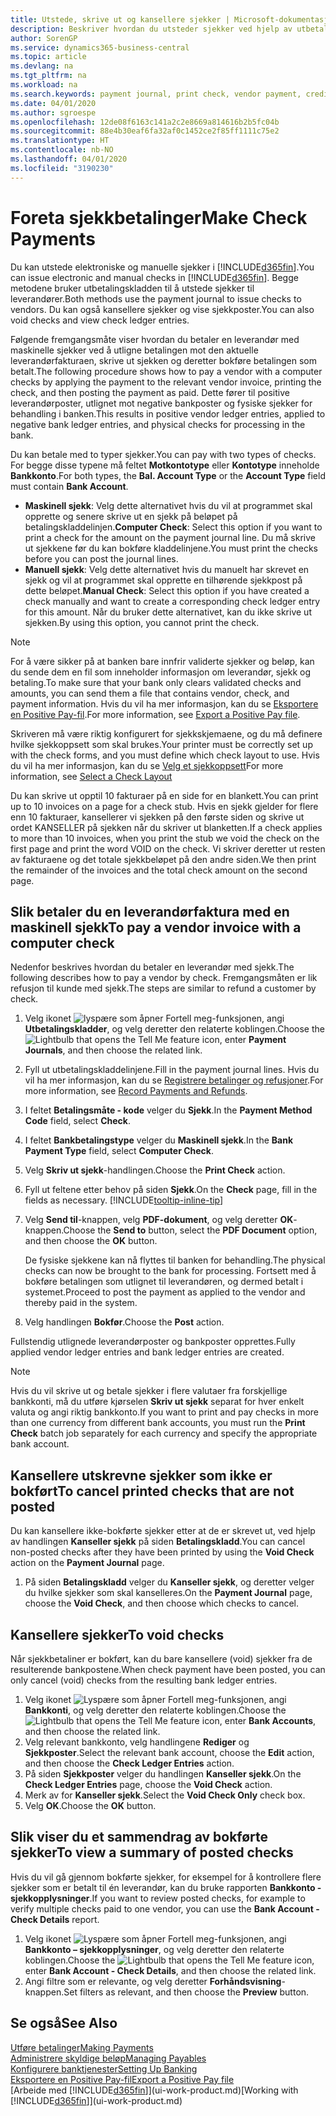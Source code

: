 ```yaml
---
title: Utstede, skrive ut og kansellere sjekker | Microsoft-dokumentasjon
description: Beskriver hvordan du utsteder sjekker ved hjelp av utbetalingskladden, skriver ut sjekker og kansellerer eller viser sjekkposter i Business Central.
author: SorenGP
ms.service: dynamics365-business-central
ms.topic: article
ms.devlang: na
ms.tgt_pltfrm: na
ms.workload: na
ms.search.keywords: payment journal, print check, vendor payment, creditor, debt, balance due, AP
ms.date: 04/01/2020
ms.author: sgroespe
ms.openlocfilehash: 12de08f6163c141a2c2e8669a814616b2b5fc04b
ms.sourcegitcommit: 88e4b30eaf6fa32af0c1452ce2f85ff1111c75e2
ms.translationtype: HT
ms.contentlocale: nb-NO
ms.lasthandoff: 04/01/2020
ms.locfileid: "3190230"
---
```

# <a name="make-check-payments"></a><span data-ttu-id="02ffa-103">Foreta sjekkbetalinger</span><span class="sxs-lookup"><span data-stu-id="02ffa-103">Make Check Payments</span></span>
<span data-ttu-id="02ffa-104">Du kan utstede elektroniske og manuelle sjekker i [!INCLUDE[d365fin](includes/d365fin_md.md)].</span><span class="sxs-lookup"><span data-stu-id="02ffa-104">You can issue electronic and manual checks in [!INCLUDE[d365fin](includes/d365fin_md.md)].</span></span> <span data-ttu-id="02ffa-105">Begge metodene bruker utbetalingskladden til å utstede sjekker til leverandører.</span><span class="sxs-lookup"><span data-stu-id="02ffa-105">Both methods use the payment journal to issue checks to vendors.</span></span> <span data-ttu-id="02ffa-106">Du kan også kansellere sjekker og vise sjekkposter.</span><span class="sxs-lookup"><span data-stu-id="02ffa-106">You can also void checks and view check ledger entries.</span></span>

<span data-ttu-id="02ffa-107">Følgende fremgangsmåte viser hvordan du betaler en leverandør med maskinelle sjekker ved å utligne betalingen mot den aktuelle leverandørfakturaen, skrive ut sjekken og deretter bokføre betalingen som betalt.</span><span class="sxs-lookup"><span data-stu-id="02ffa-107">The following procedure shows how to pay a vendor with a computer checks by applying the payment to the relevant vendor invoice, printing the check, and then posting the payment as paid.</span></span> <span data-ttu-id="02ffa-108">Dette fører til positive leverandørposter, utlignet mot negative bankposter og fysiske sjekker for behandling i banken.</span><span class="sxs-lookup"><span data-stu-id="02ffa-108">This results in positive vendor ledger entries, applied to negative bank ledger entries, and physical checks for processing in the bank.</span></span>

<span data-ttu-id="02ffa-109">Du kan betale med to typer sjekker.</span><span class="sxs-lookup"><span data-stu-id="02ffa-109">You can pay with two types of checks.</span></span> <span data-ttu-id="02ffa-110">For begge disse typene må feltet **Motkontotype** eller **Kontotype** inneholde **Bankkonto**.</span><span class="sxs-lookup"><span data-stu-id="02ffa-110">For both types, the **Bal. Account Type** or the **Account Type** field must contain **Bank Account**.</span></span>

- <span data-ttu-id="02ffa-111">**Maskinell sjekk**: Velg dette alternativet hvis du vil at programmet skal opprette og senere skrive ut en sjekk på beløpet på betalingskladdelinjen.</span><span class="sxs-lookup"><span data-stu-id="02ffa-111">**Computer Check**: Select this option if you want to print a check for the amount on the payment journal line.</span></span> <span data-ttu-id="02ffa-112">Du må skrive ut sjekkene før du kan bokføre kladdelinjene.</span><span class="sxs-lookup"><span data-stu-id="02ffa-112">You must print the checks before you can post the journal lines.</span></span>
- <span data-ttu-id="02ffa-113">**Manuell sjekk**: Velg dette alternativet hvis du manuelt har skrevet en sjekk og vil at programmet skal opprette en tilhørende sjekkpost på dette beløpet.</span><span class="sxs-lookup"><span data-stu-id="02ffa-113">**Manual Check**: Select this option if you have created a check manually and want to create a corresponding check ledger entry for this amount.</span></span> <span data-ttu-id="02ffa-114">Når du bruker dette alternativet, kan du ikke skrive ut sjekken.</span><span class="sxs-lookup"><span data-stu-id="02ffa-114">By using this option, you cannot print the check.</span></span>

> [!NOTE]  
> <span data-ttu-id="02ffa-115">For å være sikker på at banken bare innfrir validerte sjekker og beløp, kan du sende dem en fil som inneholder informasjon om leverandør, sjekk og betaling.</span><span class="sxs-lookup"><span data-stu-id="02ffa-115">To make sure that your bank only clears validated checks and amounts, you can send them a file that contains vendor, check, and payment information.</span></span> <span data-ttu-id="02ffa-116">Hvis du vil ha mer informasjon, kan du se [Eksportere en Positive Pay-fil](finance-how-positive-pay.md).</span><span class="sxs-lookup"><span data-stu-id="02ffa-116">For more information, see [Export a Positive Pay file](finance-how-positive-pay.md).</span></span>

<span data-ttu-id="02ffa-117">Skriveren må være riktig konfigurert for sjekkskjemaene, og du må definere hvilke sjekkoppsett som skal brukes.</span><span class="sxs-lookup"><span data-stu-id="02ffa-117">Your printer must be correctly set up with the check forms, and you must define which check layout to use.</span></span> <span data-ttu-id="02ffa-118">Hvis du vil ha mer informasjon, kan du se [Velg et sjekkoppsett](finance-how-define-check-layouts.md)</span><span class="sxs-lookup"><span data-stu-id="02ffa-118">For more information, see [Select a Check Layout](finance-how-define-check-layouts.md)</span></span>

<span data-ttu-id="02ffa-119">Du kan skrive ut opptil 10 fakturaer på en side for en blankett.</span><span class="sxs-lookup"><span data-stu-id="02ffa-119">You can print up to 10 invoices on a page for a check stub.</span></span> <span data-ttu-id="02ffa-120">Hvis en sjekk gjelder for flere enn 10 fakturaer, kansellerer vi sjekken på den første siden og skrive ut ordet KANSELLER på sjekken når du skriver ut blanketten.</span><span class="sxs-lookup"><span data-stu-id="02ffa-120">If a check applies to more than 10 invoices, when you print the stub we void the check on the first page and print the word VOID on the check.</span></span> <span data-ttu-id="02ffa-121">Vi skriver deretter ut resten av fakturaene og det totale sjekkbeløpet på den andre siden.</span><span class="sxs-lookup"><span data-stu-id="02ffa-121">We then print the remainder of the invoices and the total check amount on the second page.</span></span>

## <a name="to-pay-a-vendor-invoice-with-a-computer-check"></a><span data-ttu-id="02ffa-122">Slik betaler du en leverandørfaktura med en maskinell sjekk</span><span class="sxs-lookup"><span data-stu-id="02ffa-122">To pay a vendor invoice with a computer check</span></span>
<span data-ttu-id="02ffa-123">Nedenfor beskrives hvordan du betaler en leverandør med sjekk.</span><span class="sxs-lookup"><span data-stu-id="02ffa-123">The following describes how to pay a vendor by check.</span></span> <span data-ttu-id="02ffa-124">Fremgangsmåten er lik refusjon til kunde med sjekk.</span><span class="sxs-lookup"><span data-stu-id="02ffa-124">The steps are similar to refund a customer by check.</span></span>

1. <span data-ttu-id="02ffa-125">Velg ikonet ![lyspære som åpner Fortell meg-funksjonen](media/ui-search/search_small.png "Fortell hva du vil gjøre"), angi **Utbetalingskladder**, og velg deretter den relaterte koblingen.</span><span class="sxs-lookup"><span data-stu-id="02ffa-125">Choose the ![Lightbulb that opens the Tell Me feature](media/ui-search/search_small.png "Tell me what you want to do") icon, enter **Payment Journals**, and then choose the related link.</span></span>
2. <span data-ttu-id="02ffa-126">Fyll ut utbetalingskladdelinjene.</span><span class="sxs-lookup"><span data-stu-id="02ffa-126">Fill in the payment journal lines.</span></span> <span data-ttu-id="02ffa-127">Hvis du vil ha mer informasjon, kan du se [Registrere betalinger og refusjoner](payables-how-post-payments-refunds.md).</span><span class="sxs-lookup"><span data-stu-id="02ffa-127">For more information, see [Record Payments and Refunds](payables-how-post-payments-refunds.md).</span></span>
3. <span data-ttu-id="02ffa-128">I feltet **Betalingsmåte - kode** velger du **Sjekk**.</span><span class="sxs-lookup"><span data-stu-id="02ffa-128">In the **Payment Method Code** field, select **Check**.</span></span>
4. <span data-ttu-id="02ffa-129">I feltet **Bankbetalingstype** velger du **Maskinell sjekk**.</span><span class="sxs-lookup"><span data-stu-id="02ffa-129">In the **Bank Payment Type** field, select **Computer Check**.</span></span>
5. <span data-ttu-id="02ffa-130">Velg **Skriv ut sjekk**-handlingen.</span><span class="sxs-lookup"><span data-stu-id="02ffa-130">Choose the **Print Check** action.</span></span>
6. <span data-ttu-id="02ffa-131">Fyll ut feltene etter behov på siden **Sjekk**.</span><span class="sxs-lookup"><span data-stu-id="02ffa-131">On the **Check** page, fill in the fields as necessary.</span></span> [!INCLUDE[tooltip-inline-tip](includes/tooltip-inline-tip_md.md)]
7. <span data-ttu-id="02ffa-132">Velg **Send til**-knappen, velg **PDF-dokument**, og velg deretter **OK**-knappen.</span><span class="sxs-lookup"><span data-stu-id="02ffa-132">Choose the **Send to** button, select the **PDF Document** option, and then choose the **OK** button.</span></span>

    <span data-ttu-id="02ffa-133">De fysiske sjekkene kan nå flyttes til banken for behandling.</span><span class="sxs-lookup"><span data-stu-id="02ffa-133">The physical checks can now be brought to the bank for processing.</span></span> <span data-ttu-id="02ffa-134">Fortsett med å bokføre betalingen som utlignet til leverandøren, og dermed betalt i systemet.</span><span class="sxs-lookup"><span data-stu-id="02ffa-134">Proceed to post the payment as applied to the vendor and thereby paid in the system.</span></span>
8. <span data-ttu-id="02ffa-135">Velg handlingen **Bokfør**.</span><span class="sxs-lookup"><span data-stu-id="02ffa-135">Choose the **Post** action.</span></span>

<span data-ttu-id="02ffa-136">Fullstendig utlignede leverandørposter og bankposter opprettes.</span><span class="sxs-lookup"><span data-stu-id="02ffa-136">Fully applied vendor ledger entries and bank ledger entries are created.</span></span>

> [!NOTE]  
> <span data-ttu-id="02ffa-137">Hvis du vil skrive ut og betale sjekker i flere valutaer fra forskjellige bankkonti, må du utføre kjørselen **Skriv ut sjekk** separat for hver enkelt valuta og angi riktig bankkonto.</span><span class="sxs-lookup"><span data-stu-id="02ffa-137">If you want to print and pay checks in more than one currency from different bank accounts, you must run the **Print Check** batch job separately for each currency and specify the appropriate bank account.</span></span>

## <a name="to-cancel-printed-checks-that-are-not-posted"></a><span data-ttu-id="02ffa-138">Kansellere utskrevne sjekker som ikke er bokført</span><span class="sxs-lookup"><span data-stu-id="02ffa-138">To cancel printed checks that are not posted</span></span>
<span data-ttu-id="02ffa-139">Du kan kansellere ikke-bokførte sjekker etter at de er skrevet ut, ved hjelp av handlingen **Kanseller sjekk** på siden **Betalingskladd**.</span><span class="sxs-lookup"><span data-stu-id="02ffa-139">You can cancel non-posted checks after they have been printed by using the **Void Check** action on the **Payment Journal** page.</span></span>

1. <span data-ttu-id="02ffa-140">På siden **Betalingskladd** velger du **Kanseller sjekk**, og deretter velger du hvilke sjekker som skal kanselleres.</span><span class="sxs-lookup"><span data-stu-id="02ffa-140">On the **Payment Journal** page, choose the **Void Check**, and then choose which checks to cancel.</span></span>

## <a name="to-void-checks"></a><span data-ttu-id="02ffa-141">Kansellere sjekker</span><span class="sxs-lookup"><span data-stu-id="02ffa-141">To void checks</span></span>
<span data-ttu-id="02ffa-142">Når sjekkbetaliner er bokført, kan du bare kansellere (void) sjekker fra de resulterende bankpostene.</span><span class="sxs-lookup"><span data-stu-id="02ffa-142">When check payment have been posted, you can only cancel (void) checks from the resulting bank ledger entries.</span></span>

1. <span data-ttu-id="02ffa-143">Velg ikonet ![Lyspære som åpner Fortell meg-funksjonen](media/ui-search/search_small.png "Fortell hva du vil gjøre"), angi **Bankkonti**, og velg deretter den relaterte koblingen.</span><span class="sxs-lookup"><span data-stu-id="02ffa-143">Choose the ![Lightbulb that opens the Tell Me feature](media/ui-search/search_small.png "Tell me what you want to do") icon, enter **Bank Accounts**, and then choose the related link.</span></span>
2. <span data-ttu-id="02ffa-144">Velg relevant bankkonto, velg handlingene **Rediger** og **Sjekkposter**.</span><span class="sxs-lookup"><span data-stu-id="02ffa-144">Select the relevant bank account, choose the **Edit** action, and then choose the **Check Ledger Entries** action.</span></span>
3. <span data-ttu-id="02ffa-145">På siden **Sjekkposter** velger du handlingen **Kanseller sjekk**.</span><span class="sxs-lookup"><span data-stu-id="02ffa-145">On the **Check Ledger Entries** page, choose the **Void Check** action.</span></span>
4. <span data-ttu-id="02ffa-146">Merk av for **Kanseller sjekk**.</span><span class="sxs-lookup"><span data-stu-id="02ffa-146">Select the **Void Check Only** check box.</span></span>
5. <span data-ttu-id="02ffa-147">Velg **OK**.</span><span class="sxs-lookup"><span data-stu-id="02ffa-147">Choose the **OK** button.</span></span>

## <a name="to-view-a-summary-of-posted-checks"></a><span data-ttu-id="02ffa-148">Slik viser du et sammendrag av bokførte sjekker</span><span class="sxs-lookup"><span data-stu-id="02ffa-148">To view a summary of posted checks</span></span>
<span data-ttu-id="02ffa-149">Hvis du vil gå gjennom bokførte sjekker, for eksempel for å kontrollere flere sjekker som er betalt til én leverandør, kan du bruke rapporten **Bankkonto - sjekkopplysninger**.</span><span class="sxs-lookup"><span data-stu-id="02ffa-149">If you want to review posted checks, for example to verify multiple checks paid to one vendor, you can use the **Bank Account - Check Details** report.</span></span>
1. <span data-ttu-id="02ffa-150">Velg ikonet ![Lyspære som åpner Fortell meg-funksjonen](media/ui-search/search_small.png "Fortell hva du vil gjøre"), angi **Bankkonto – sjekkopplysninger**, og velg deretter den relaterte koblingen.</span><span class="sxs-lookup"><span data-stu-id="02ffa-150">Choose the ![Lightbulb that opens the Tell Me feature](media/ui-search/search_small.png "Tell me what you want to do") icon, enter **Bank Account - Check Details**, and then choose the related link.</span></span>
2. <span data-ttu-id="02ffa-151">Angi filtre som er relevante, og velg deretter **Forhåndsvisning**-knappen.</span><span class="sxs-lookup"><span data-stu-id="02ffa-151">Set filters as relevant, and then choose the **Preview** button.</span></span>

## <a name="see-also"></a><span data-ttu-id="02ffa-152">Se også</span><span class="sxs-lookup"><span data-stu-id="02ffa-152">See Also</span></span>
[<span data-ttu-id="02ffa-153">Utføre betalinger</span><span class="sxs-lookup"><span data-stu-id="02ffa-153">Making Payments</span></span>](payables-make-payments.md)  
[<span data-ttu-id="02ffa-154">Administrere skyldige beløp</span><span class="sxs-lookup"><span data-stu-id="02ffa-154">Managing Payables</span></span>](payables-manage-payables.md)  
[<span data-ttu-id="02ffa-155">Konfigurere banktjenester</span><span class="sxs-lookup"><span data-stu-id="02ffa-155">Setting Up Banking</span></span>](bank-setup-banking.md)  
[<span data-ttu-id="02ffa-156">Eksportere en Positive Pay-fil</span><span class="sxs-lookup"><span data-stu-id="02ffa-156">Export a Positive Pay file</span></span>](finance-how-positive-pay.md)  
<span data-ttu-id="02ffa-157">[Arbeide med [!INCLUDE[d365fin](includes/d365fin_md.md)]](ui-work-product.md)</span><span class="sxs-lookup"><span data-stu-id="02ffa-157">[Working with [!INCLUDE[d365fin](includes/d365fin_md.md)]](ui-work-product.md)</span></span>  
